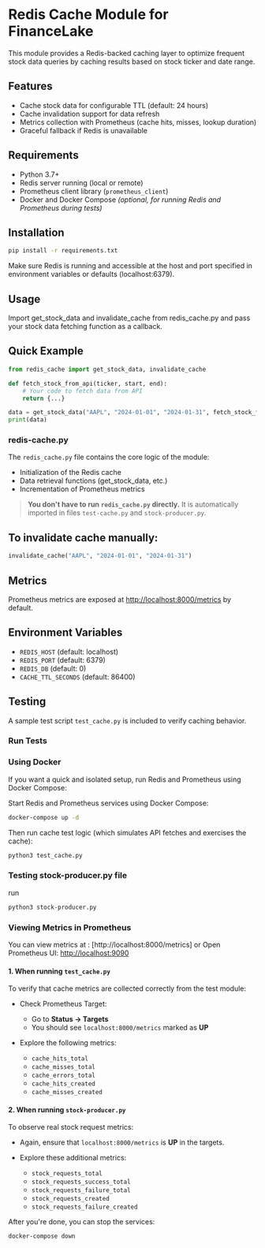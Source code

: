 # Redis Cache Module for FinanceLake

This module provides a Redis-backed caching layer to optimize frequent stock data queries by caching results based on stock ticker and date range.

## Features

- Cache stock data for configurable TTL (default: 24 hours)
- Cache invalidation support for data refresh
- Metrics collection with Prometheus (cache hits, misses, lookup duration)
- Graceful fallback if Redis is unavailable

## Requirements

- Python 3.7+
- Redis server running (local or remote)
- Prometheus client library (`prometheus_client`)
- Docker and Docker Compose *(optional, for running Redis and Prometheus during tests)*


## Installation

```bash
pip install -r requirements.txt
```

Make sure Redis is running and accessible at the host and port specified in environment variables or defaults (localhost:6379).

## Usage

Import get_stock_data and invalidate_cache from redis_cache.py and pass your stock data fetching function as a callback.

 ## Quick Example

```python
from redis_cache import get_stock_data, invalidate_cache

def fetch_stock_from_api(ticker, start, end):
    # Your code to fetch data from API
    return {...}

data = get_stock_data("AAPL", "2024-01-01", "2024-01-31", fetch_stock_from_api)
print(data)
```

### redis-cache.py

The `redis_cache.py` file contains the core logic of the module:

- Initialization of the Redis cache
- Data retrieval functions (get_stock_data, etc.)
- Incrementation of Prometheus metrics

> **You don't have to run `redis_cache.py` directly.**
> It is automatically imported in files `test-cache.py` and `stock-producer.py`.



## To invalidate cache manually:

```python
invalidate_cache("AAPL", "2024-01-01", "2024-01-31")
```
## Metrics

Prometheus metrics are exposed at [http://localhost:8000/metrics](http://localhost:8000/metrics) by default.

## Environment Variables

- `REDIS_HOST` (default: localhost)
- `REDIS_PORT` (default: 6379)
- `REDIS_DB` (default: 0)
- `CACHE_TTL_SECONDS` (default: 86400)

## Testing

A sample test script `test_cache.py` is included to verify caching behavior.

### Run Tests

### Using Docker

If you want a quick and isolated setup, run Redis and Prometheus using Docker Compose:

Start Redis and Prometheus services using Docker Compose:

```bash
docker-compose up -d
```

Then run cache test logic (which simulates API fetches and exercises the cache):

```bash
python3 test_cache.py
```


### Testing stock-producer.py file 
run 
```bash
python3 stock-producer.py
```

### Viewing Metrics in Prometheus
You can view metrics at : [http://localhost:8000/metrics] 
or
Open Prometheus UI: [http://localhost:9090](http://localhost:9090)

#### 1. When running `test_cache.py`

To verify that cache metrics are collected correctly from the test module:

- Check Prometheus Target:
  - Go to **Status → Targets**
  - You should see `localhost:8000/metrics` marked as **UP**

- Explore the following metrics:
  - `cache_hits_total`
  - `cache_misses_total`
  - `cache_errors_total`
  - `cache_hits_created`
  - `cache_misses_created`

#### 2. When running `stock-producer.py`

To observe real stock request metrics:

- Again, ensure that `localhost:8000/metrics` is **UP** in the targets.

- Explore these additional metrics:
  - `stock_requests_total`
  - `stock_requests_success_total`
  - `stock_requests_failure_total`
  - `stock_requests_created`
  - `stock_requests_failure_created`

After you're done, you can stop the services:

```bash
docker-compose down
```


